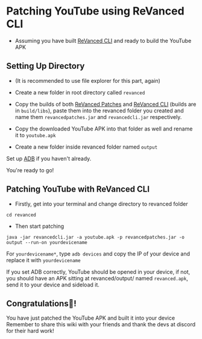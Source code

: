 # Patching YouTube using ReVanced CLI

* Assuming you have built [ReVanced CLI](https://github.com/CriticalRange/revanced-cli/wiki/Building-the-ReVanced-CLI) and ready to build the YouTube APK

## Setting Up Directory

* (It is recommended to use file explorer for this part, again)

* Create a new folder in root directory called `revanced`

* Copy the builds of both [ReVanced Patches](https://github.com/CriticalRange/revanced-cli/wiki/Building-ReVanced-Patches) and [ReVanced CLI](https://github.com/CriticalRange/revanced-cli/wiki/Building-the-ReVanced-CLI) (builds are in `build/libs`), paste them into the revanced folder you created and name them `revancedpatches.jar` and `revancedcli.jar` respectively.

* Copy the downloaded YouTube APK into that folder as well and rename it to `youtube.apk`

* Create a new folder inside revanced folder named `output`

Set up [ADB](https://www.xda-developers.com/all-in-one-guide-to-adb/) if you haven't already.

You're ready to go!

## Patching YouTube with ReVanced CLI

* Firstly, get into your terminal and change directory to revanced folder

`cd revanced`

* Then start patching

`java -jar revancedcli.jar -a youtube.apk -p revancedpatches.jar -o output --run-on yourdevicename`

For `yourdevicename*`, type `adb devices` and copy the IP of your device and replace it with `yourdevicename`

If you set ADB correctly, YouTube should be opened in your device, if not, you should have an APK sitting at revanced/output/ named `revanced.apk`, send it to your device and sideload it.

## Congratulations🎉!

You have just patched the YouTube APK and built it into your device
Remember to share this wiki with your friends and thank the devs at discord for their hard work!


